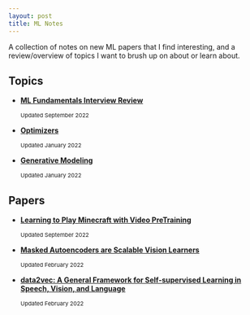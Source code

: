 ```yaml
---
layout: post
title: ML Notes
---
```

A collection of notes on new ML papers that I find interesting, and a review/overview of topics I want to brush up on about or learn about.

## Topics
* [**ML Fundamentals Interview Review**](/notes/ml_notes/interview_notes)
    <div style=" font-size: 11px;">Updated September 2022</div>

* [**Optimizers**](/notes/ml_notes/optimizers)
    <div style=" font-size: 11px;">Updated January 2022</div>

* [**Generative Modeling**](/notes/ml_notes/generative)
    <div style=" font-size: 11px;">Updated January 2022</div>

<!-- * [**Contrastive Learning**](/notes/ml_notes/contrastive)
    <div style=" font-size: 11px;">Updated December 2022</div> -->

## Papers
* [**Learning to Play Minecraft with Video PreTraining**](/notes/ml_notes/vpt)
    <div style=" font-size: 11px;">Updated September 2022</div>

* [**Masked Autoencoders are Scalable Vision Learners**](/notes/ml_notes/masked_autoencoders)
    <div style=" font-size: 11px;">Updated February 2022</div>

* [**data2vec: A General Framework for Self-supervised Learning in Speech, Vision, and Language**](/notes/ml_notes/data2vec)
    <div style=" font-size: 11px;">Updated February 2022</div>



